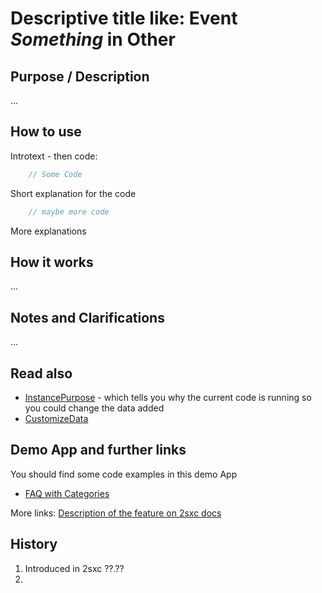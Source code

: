 [//]: # "Just fyi: this is a comment - it won't show up in the resulting output"

[//]: # "Notes on naming your new files"
[//]: # "Because we use a flat structure like wikipedia, which also makes linking between pages more reliable"
[//]: # "To keep things clear though, please use fairly clear names like 'JavaScript-2sxc.Property.md'"

# Descriptive title like: Event _Something_ in Other
[//]: # "The title should say if it's an event/method/property, the name, + the Technology like Razor, JavaScript, jQuery"

## Purpose / Description
[//]: # "short description / purpose, 2-3 lines"
...

## How to use
[//]: # "usually start with some demo code, as it's probably the quickest way to learn"

Introtext - then code:

```c#
    // Some Code

```
Short explanation for the code

```javascript
    // maybe more code

```
More explanations 

## How it works
[//]: # "Some explanations on the functionality"
...

## Notes and Clarifications
[//]: # "just add your special cases etc. here"
...

## Read also
[//]: # "Additional links - often within this documentation, but can also go elsewhere"

* [InstancePurpose][InstancePurpose] - which tells you why the current code is running so you could change the data added
* [CustomizeData][CustomizeData]

## Demo App and further links
[//]: # "Apps which provide sample code using this"

You should find some code examples in this demo App
* [FAQ with Categories](http://2sxc.org/en/apps/app/faq-with-categories-and-6-views)

More links: [Description of the feature on 2sxc docs](http://2sxc.org/en/Docs-Manuals/Feature/feature/2683)

## History
[//]: # "If possible, tell when it was added or modified strongly"

1. Introduced in 2sxc ??.??
2. 

[//]: # "This is a comment - for those who have never seen this"
[//]: # "The following lines are a list of links used in this page, referenced from above"
[CustomizeData]:Razor-SexyContentWebPage.CustomizeData
[InstancePurpose]:Razor-SexyContentWebPage.InstancePurpose
[CustomizeSearch]:Razor-SexyContentWebPage.CustomizeSearch